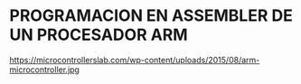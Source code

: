 <h1>PROGRAMACION EN ASSEMBLER DE UN PROCESADOR ARM</h1>

https://microcontrollerslab.com/wp-content/uploads/2015/08/arm-microcontroller.jpg
